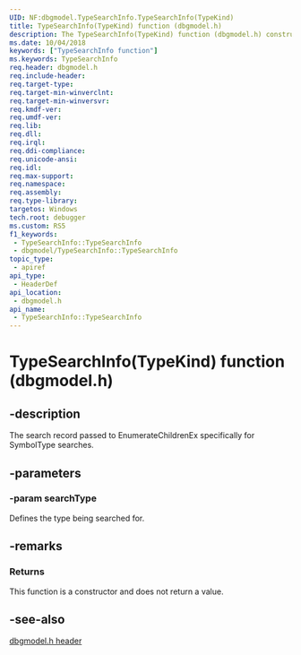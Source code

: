 ```yaml
---
UID: NF:dbgmodel.TypeSearchInfo.TypeSearchInfo(TypeKind)
title: TypeSearchInfo(TypeKind) function (dbgmodel.h)
description: The TypeSearchInfo(TypeKind) function (dbgmodel.h) constructs a TypeSearchInfo structure using the specified TypeKind.
ms.date: 10/04/2018
keywords: ["TypeSearchInfo function"]
ms.keywords: TypeSearchInfo
req.header: dbgmodel.h
req.include-header: 
req.target-type: 
req.target-min-winverclnt: 
req.target-min-winversvr: 
req.kmdf-ver: 
req.umdf-ver: 
req.lib: 
req.dll: 
req.irql: 
req.ddi-compliance: 
req.unicode-ansi: 
req.idl: 
req.max-support: 
req.namespace: 
req.assembly: 
req.type-library: 
targetos: Windows
tech.root: debugger
ms.custom: RS5
f1_keywords:
 - TypeSearchInfo::TypeSearchInfo
 - dbgmodel/TypeSearchInfo::TypeSearchInfo
topic_type:
 - apiref
api_type:
 - HeaderDef
api_location:
 - dbgmodel.h
api_name:
 - TypeSearchInfo::TypeSearchInfo
---
```


# TypeSearchInfo(TypeKind) function (dbgmodel.h)

## -description

The search record passed to EnumerateChildrenEx specifically for SymbolType searches.

## -parameters

### -param searchType

Defines the type being searched for.

## -remarks

### Returns

This function is a constructor and does not return a value.

## -see-also

[dbgmodel.h header](./index.md)
